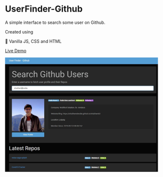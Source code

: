 # UserFinder-Github
A simple interface to search some user on Github. 

Created using 

🚀 Vanilla JS, CSS and HTML

[Live Demo](https://shubhamdeodia.github.io/UserFinder-Github/)
 
![](images/userfinder.jpg)